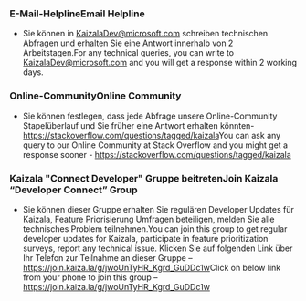 ### <a name="email-helpline"></a><span data-ttu-id="c1531-101">E-Mail-Helpline</span><span class="sxs-lookup"><span data-stu-id="c1531-101">Email Helpline</span></span>
* <span data-ttu-id="c1531-102">Sie können in KaizalaDev@microsoft.com schreiben technischen Abfragen und erhalten Sie eine Antwort innerhalb von 2 Arbeitstagen.</span><span class="sxs-lookup"><span data-stu-id="c1531-102">For any technical queries, you can write to KaizalaDev@microsoft.com and you will get a response within 2 working days.</span></span>

### <a name="online-community"></a><span data-ttu-id="c1531-103">Online-Community</span><span class="sxs-lookup"><span data-stu-id="c1531-103">Online Community</span></span>
* <span data-ttu-id="c1531-104">Sie können festlegen, dass jede Abfrage unsere Online-Community Stapelüberlauf und Sie früher eine Antwort erhalten könnten-https://stackoverflow.com/questions/tagged/kaizala</span><span class="sxs-lookup"><span data-stu-id="c1531-104">You can ask any query to our Online Community at Stack Overflow and you might get a response sooner - https://stackoverflow.com/questions/tagged/kaizala</span></span> 

### <a name="join-kaizala-developer-connect-group"></a><span data-ttu-id="c1531-105">Kaizala "Connect Developer" Gruppe beitreten</span><span class="sxs-lookup"><span data-stu-id="c1531-105">Join Kaizala “Developer Connect” Group</span></span>
* <span data-ttu-id="c1531-106">Sie können dieser Gruppe erhalten Sie regulären Developer Updates für Kaizala, Feature Priorisierung Umfragen beteiligen, melden Sie alle technisches Problem teilnehmen.</span><span class="sxs-lookup"><span data-stu-id="c1531-106">You can join this group to get regular developer updates for Kaizala, participate in feature prioritization surveys, report any technical issue.</span></span> <span data-ttu-id="c1531-107">Klicken Sie auf folgenden Link über Ihr Telefon zur Teilnahme an dieser Gruppe –https://join.kaiza.la/g/jwoUnTyHR_Kgrd_GuDDc1w</span><span class="sxs-lookup"><span data-stu-id="c1531-107">Click on below link from your phone to join this group – https://join.kaiza.la/g/jwoUnTyHR_Kgrd_GuDDc1w</span></span> 
